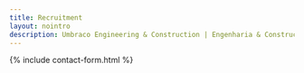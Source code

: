 ```yaml
---
title: Recruitment
layout: nointro
description: Umbraco Engineering & Construction | Engenharia & Construção | Construção chave na mão
---
```


{% include contact-form.html %}